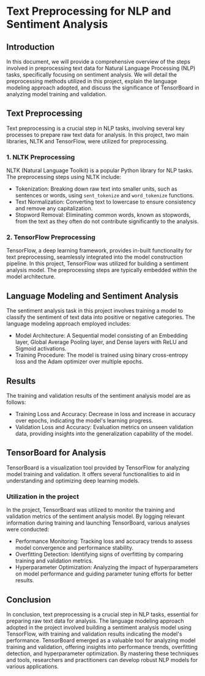 # Text Preprocessing for NLP and Sentiment Analysis

## Introduction
In this document, we will provide a comprehensive overview of the steps involved in preprocessing text data for Natural Language Processing (NLP) tasks, specifically focusing on sentiment analysis. We will detail the preprocessing methods utilized in this project, explain the language modeling approach adopted, and discuss the significance of TensorBoard in analyzing model training and validation.

## Text Preprocessing
Text preprocessing is a crucial step in NLP tasks, involving several key processes to prepare raw text data for analysis. In this project, two main libraries, NLTK and TensorFlow, were utilized for preprocessing.

### 1. NLTK Preprocessing
NLTK (Natural Language Toolkit) is a popular Python library for NLP tasks. The preprocessing steps using NLTK include:
- Tokenization: Breaking down raw text into smaller units, such as sentences or words, using `sent_tokenize` and `word_tokenize` functions.
- Text Normalization: Converting text to lowercase to ensure consistency and remove any capitalization.
- Stopword Removal: Eliminating common words, known as stopwords, from the text as they often do not contribute significantly to the analysis.

### 2. TensorFlow Preprocessing
TensorFlow, a deep learning framework, provides in-built functionality for text preprocessing, seamlessly integrated into the model construction pipeline. In this project, TensorFlow was utilized for building a sentiment analysis model. The preprocessing steps are typically embedded within the model architecture.

## Language Modeling and Sentiment Analysis
The sentiment analysis task in this project involves training a model to classify the sentiment of text data into positive or negative categories. The language modeling approach employed includes:
- Model Architecture: A Sequential model consisting of an Embedding layer, Global Average Pooling layer, and Dense layers with ReLU and Sigmoid activations.
- Training Procedure: The model is trained using binary cross-entropy loss and the Adam optimizer over multiple epochs.

## Results
The training and validation results of the sentiment analysis model are as follows:
- Training Loss and Accuracy: Decrease in loss and increase in accuracy over epochs, indicating the model's learning progress.
- Validation Loss and Accuracy: Evaluation metrics on unseen validation data, providing insights into the generalization capability of the model.

## TensorBoard for Analysis
TensorBoard is a visualization tool provided by TensorFlow for analyzing model training and validation. It offers several functionalities to aid in understanding and optimizing deep learning models.

### Utilization in the project
In the project, TensorBoard was utilized to monitor the training and validation metrics of the sentiment analysis model. By logging relevant information during training and launching TensorBoard, various analyses were conducted:
- Performance Monitoring: Tracking loss and accuracy trends to assess model convergence and performance stability.
- Overfitting Detection: Identifying signs of overfitting by comparing training and validation metrics.
- Hyperparameter Optimization: Analyzing the impact of hyperparameters on model performance and guiding parameter tuning efforts for better results.

## Conclusion
In conclusion, text preprocessing is a crucial step in NLP tasks, essential for preparing raw text data for analysis. The language modeling approach adopted in the project involved building a sentiment analysis model using TensorFlow, with training and validation results indicating the model's performance. TensorBoard emerged as a valuable tool for analyzing model training and validation, offering insights into performance trends, overfitting detection, and hyperparameter optimization. By mastering these techniques and tools, researchers and practitioners can develop robust NLP models for various applications.

